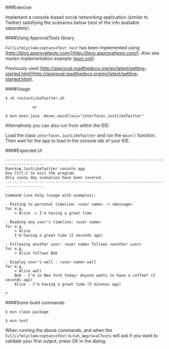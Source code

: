 ###Exercise

Implement a console-based social networking application (similar to Twitter) satisfying the scenarios below 
(rest of the info available separately).

####Using ApprovalTests library

```FullLifeCycleAcceptanceTest test``` has been implemented using [http://blog.approvaltests.com/](http://blog.approvaltests.com/).
Also see maven implementation example ([pom.xml](https://github.com/mzagar/approvals-example/blob/master/pom.xml)).

Previously used [http://approval.readthedocs.org/en/latest/getting-started.html](http://approval.readthedocs.org/en/latest/getting-started.html).            

####Usage

    $ sh runJustLikeTwitter.sh

                or

    $ mvn exec:java -Dexec.mainClass="interfaces.JustLikeTwitter"


Alternatively you can also run from within the IDE:
    
Load the class ```interfaces.JustLikeTwitter``` and run the ```main()``` function. Then wait for the app to load in the console tab of your IDE.

####Expected UI

    ---------------------------------------------------------------------------------------
    Running JustLikeTwitter console app
    Use Ctrl-C to exit the program.
    Only sunny day scenarios have been covered.
    ---------------------------------------------------------------------------------------

    Command-line help (usage with examples):

    - Posting to personal timeline: <user name> -> <message>
    for e.g.
        > Alice -> I'm having a great time

    - Reading any user's timeline: <user name>
    for e.g.
        > Alice
        I'm having a great time (2 seconds ago)

    - Following another user: <user name> follows <another user>
    for e.g.
        > Alice follows Bob

    - Display user's wall : <user name> wall
    for e.g.
        > Alice wall
        Bob - I'm in New York today! Anyone wants to have a coffee? (2 seconds ago)
        Alice - I'm having a great time (5 minutes ago)

    >
    
####Some build commands

    $ mvn clean package

    $ mvn test
    
When running the above commands, and when the ```FullLifeCycleAcceptanceTest``` is run, ```ApprovalTests``` will ask if you want to validate your first output, press OK in the dialog. 